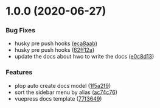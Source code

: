 # 1.0.0 (2020-06-27)


### Bug Fixes

* husky pre push hooks ([eca8aab](https://github.com/Rain120/vuepress-docs-template/commit/eca8aab7b3ec4c0da58180108853cb45dbb18d1d))
* husky pre push hooks ([62ff12a](https://github.com/Rain120/vuepress-docs-template/commit/62ff12a8efb75806794b78a86c186fa9da72c355))
* update the docs about hwo to write the docs ([e0c8d13](https://github.com/Rain120/vuepress-docs-template/commit/e0c8d13948d9e57175d5d8551238ddcf75b782d7))


### Features

* plop auto create docs model ([1f5a2f9](https://github.com/Rain120/vuepress-docs-template/commit/1f5a2f94bbd7a430bbfbb48a09718b8ec9d14190))
* sort the sidebar menu by alias ([ac74c76](https://github.com/Rain120/vuepress-docs-template/commit/ac74c76c4d3968dfbb14b42d6e174b738c196025))
* vuepress docs template ([77f3649](https://github.com/Rain120/vuepress-docs-template/commit/77f36499665edfad4f0333d6a55f54a541177f06))




